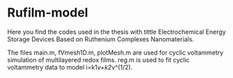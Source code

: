 # Rufilm-model
Here you find the codes used in the thesis with tittle Electrochemical Energy Storage Devices Based on Ruthenium Complexes Nanomaterials.

The files main.m, fVmesh1D.m, plotMesh.m are used for cyclic voltammetry simulation of multilayered redox films.
reg.m is used to fit cyclic voltammetry data to model i=k1*v+k2*v^(1/2).
